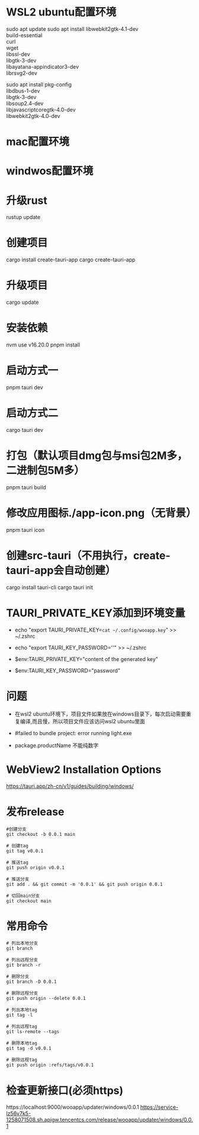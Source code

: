 # WSL2 ubuntu配置环境
sudo apt update
sudo apt install libwebkit2gtk-4.1-dev \
    build-essential \
    curl \
    wget \
    libssl-dev \
    libgtk-3-dev \
    libayatana-appindicator3-dev \
    librsvg2-dev

sudo apt install pkg-config \
  libdbus-1-dev \
  libgtk-3-dev \
  libsoup2.4-dev \
  libjavascriptcoregtk-4.0-dev \
  libwebkit2gtk-4.0-dev

# mac配置环境

# windwos配置环境


# 升级rust
rustup update
# 创建项目
cargo install create-tauri-app
cargo create-tauri-app

# 升级项目
cargo update
# 安装依赖
nvm use v16.20.0
pnpm install

# 启动方式一
pnpm tauri dev

# 启动方式二
cargo tauri dev

# 打包（默认项目dmg包与msi包2M多，二进制包5M多）
pnpm tauri build

# 修改应用图标./app-icon.png（无背景）
pnpm tauri icon

# 创建src-tauri（不用执行，create-tauri-app会自动创建）
cargo install tauri-cli
cargo tauri init

# TAURI_PRIVATE_KEY添加到环境变量
* echo "export TAURI_PRIVATE_KEY=`cat ~/.config/wooapp.key`" >> ~/.zshrc
* echo "export TAURI_KEY_PASSWORD=''" >> ~/.zshrc

* $env:TAURI_PRIVATE_KEY="content of the generated key"
* $env:TAURI_KEY_PASSWORD="password"

# 问题
* 在wsl2 ubuntu环境下，项目文件如果放在windows目录下，每次启动需要重复编译,而且慢，所以项目文件应该访问wsl2 ubuntu里面

* #failed to bundle project: error running light.exe
* package.productName 不能纯数字

# WebView2 Installation Options
https://tauri.app/zh-cn/v1/guides/building/windows/



# 发布release
```
#创建分支
git checkout -b 0.0.1 main                                       

# 创建tag
git tag v0.0.1                                                    

# 推送tag
git push origin v0.0.1                                           

# 推送分支
git add . && git commit -m '0.0.1' && git push origin 0.0.1                  

# 切回main分支
git checkout main                                                 

```

# 常用命令
```
# 列出本地分支
git branch

# 列出远程分支
git branch -r

# 删除分支
git branch -D 0.0.1

# 删除远程分支
git push origin --delete 0.0.1

# 列出本地tag
git tag -l

# 列出远程tag
git ls-remote --tags

# 删除本地tag
git tag -d v0.0.1

# 删除远程tag
git push origin :refs/tags/v0.0.1
```

# 检查更新接口(必须https)
https://localhost:9000/wooapp/updater/windows/0.0.1
https://service-lz56v7k5-1258071508.sh.apigw.tencentcs.com/release/wooapp/updater/windows/0.0.1